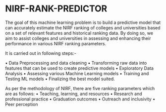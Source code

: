 # NIRF-RANK-PREDICTOR
The goal of this machine learning problem is to build a predictive model that can accurately
estimate the NIRF ranking of colleges and universities based on a set of relevant features and
historical ranking data. By doing so, we aim to assist colleges and universities in assessing and
enhancing their performance in various NIRF ranking parameters.

It is carried out in following steps:-

• Data Preprocessing and data cleaning
• Transforming raw data into features that can be used to create predictive models
• Exploratory Data Analysis
• Assessing various Machine Learning models
• Training and Testing ML models
• Finalizing the best model suited.

As per the methodology of NIRF, there are five ranking parameters which are as follows:
• Teaching, learning, and resources
• Research and professional practice
• Graduation outcomes
• Outreach and inclusivity
• Peer perception

